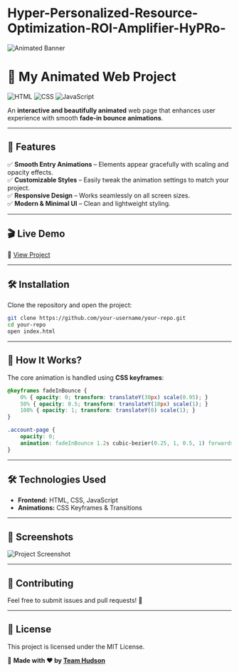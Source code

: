 # Hyper-Personalized-Resource-Optimization-ROI-Amplifier-HyPRo-
![Animated Banner]((https://www.behance.net/gallery/95746151/WIJMOBIEL-GIF-ANIMATED-BANNERS/modules/553018201))

# 🚀 My Animated Web Project

![HTML](https://img.shields.io/badge/HTML5-%23E34F26.svg?style=for-the-badge&logo=html5&logoColor=white)
![CSS](https://img.shields.io/badge/CSS3-%231572B6.svg?style=for-the-badge&logo=css3&logoColor=white)
![JavaScript](https://img.shields.io/badge/JavaScript-%23F7DF1E.svg?style=for-the-badge&logo=javascript&logoColor=black)

An **interactive and beautifully animated** web page that enhances user experience with smooth **fade-in bounce animations**.

---

## 🌟 Features
✅ **Smooth Entry Animations** – Elements appear gracefully with scaling and opacity effects.  
✅ **Customizable Styles** – Easily tweak the animation settings to match your project.  
✅ **Responsive Design** – Works seamlessly on all screen sizes.  
✅ **Modern & Minimal UI** – Clean and lightweight styling.  

---

## 🎬 Live Demo
🔗 [View Project]((https://hypro.netlify.app/))

---

## 🛠️ Installation
Clone the repository and open the project:

```sh
git clone https://github.com/your-username/your-repo.git
cd your-repo
open index.html
```

---

## 🎨 How It Works?
The core animation is handled using **CSS keyframes**:

```css
@keyframes fadeInBounce {
    0% { opacity: 0; transform: translateY(30px) scale(0.95); }
    50% { opacity: 0.5; transform: translateY(10px) scale(1); }
    100% { opacity: 1; transform: translateY(0) scale(1); }
}

.account-page {
    opacity: 0;
    animation: fadeInBounce 1.2s cubic-bezier(0.25, 1, 0.5, 1) forwards;
}
```

---

## 🛠 Technologies Used
- **Frontend:** HTML, CSS, JavaScript
- **Animations:** CSS Keyframes & Transitions

---

## 📸 Screenshots
![Project Screenshot](https://your-image-url.com/screenshot.png)

---

## 📩 Contributing
Feel free to submit issues and pull requests! 🤝

---

## 📜 License
This project is licensed under the MIT License. 

🚀 **Made with ❤️ by [Team Hudson](https://github.com/pepsyyt)**
